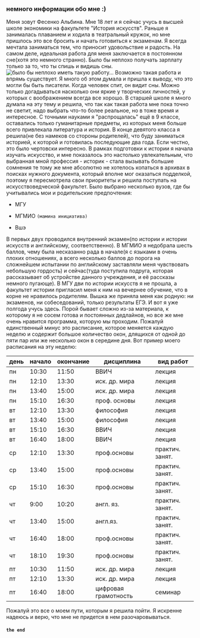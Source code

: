 ### немного информации обо мне :)
Меня зовут Фесенко Альбина. Мне 18 лет и я сейчас учусь в высшей школе экономики на факультете "История искусств". Раньше я занималась плаванием и ходила в театральный кружок, но мне пришлось это все бросить и начать готовиться к экзаменам. Я всегда мечтала заниматься тем, что приносит удовольствие и радость. На самом деле, идеальная работа для меня заключается в постоянном сне(хотя это немного странно). Было бы неплохо получать зарплату только за то, что ты спишь и видишь сны.
![было бы неплохо иметь такую работу...](https://c.wallhere.com/photos/3d/21/women_model_brunette_long_hair_books_library_shelves_table-107990.jpg!d "было бы неплохо иметь такую работу...")
 Возможно такая работа и впрямь существует. Я много об этом думала и пришла к выводу, что это могли бы быть писатели. Когда человек спит, он видит сны. Можно только догадываться насколько они яркие у творческих личностей, у которых с воображением всегда все хорошо. В старшей школе я много думала на эту тему и решила, что так как такая работа мне пока точно не светит, надо выбрать что-то более реальное, но в тоже время и интересное. С точными науками я "распрощалась" ещё в 9 классе, оставались только гуманитарные предметы, из которых меня больше всего привлекала литература и история. В конце девятого класса я решила(не без намеков со стороны родителей), что буду заниматься историей, к которой и готовилась последующие два года. Если честно, это было чертовски интересно. В рамках подготовки к истории я начала изучать искусство, и мне показалось это настолько увлекательным, что выбранная мной профессия - историк - стала вызывать большие сомнения те тому же мне абсолютно не хотелось копаться в архивах в поисках нужного документа, который вполне мог оказаться подделкой, поэтому я пересмотрела свои приоритеты и решила поступать на искусствоведческой факультет. Было выбрано несколько вузов, где бы учитывались мои и родительские предпочтения:
 * МГУ
 + МГМИО `(мамина инициатива)`
 - Вшэ

В первых двух проводился внутренний экзамен(по истории и истории искусств и английскому, соответственно). В МГМИО я недобрала шесть баллов, чему была несказанно рада в начале(я с языками в очень плохих отношениях, а всего несколько баллов до порога на сложнейшем испытании по английскому заставляли меня чувствовать небольшую гордость) и сейчас(туда поступила подруга, которая рассказывает об устройстве данного учреждения, и её рассказы немного пугающе). В МГУ дви по истории искусств я не прошла, а факультет истории пригласил меня к ним на вечернее обучение, что в корне не нравилось родителям. Вышка же приняла меня как родную: ни экзаменов, ни собеседований, только результаты ЕГЭ. И вот я уже полгода учусь здесь. Порой бывает сложно из-за материала, к которому я не сосем готова и постоянных дедлайнов, но все же мне очень нравится программа, которую мы проходим. Пожалуй единственный минус это расписание, которое меняется каждую неделю и содержит большое количество окон, длящихся от одной до пяти пар или же несколько окон в середине дня. Вот пример моего расписания на эту неделю:

| день | начало | окончание | дисциплина | вид работ |
| ---- | ------ | --------- | ---------- | --------- |
| пн   | 10:30 | 11:50 | ВВИЧ | лекция | 
| пн   | 12:10 | 13:30 | иск. др. мира | лекция |
| пн   | 13:40 | 15:00 | иск. др. мира | лекция |
| пн   | 15:10 | 16:30 | проф. основы | лекция |
| вт   | 12:10 | 13:30 | философия | лекция |
| вт   | 13:40 | 15:00 |  философия | лекция |
| вт   | 15:10 | 16:30 | ВВИЧ | лекция |
| вт   | 16:40 | 18:00 | ВВИЧ | лекция |
| ср   | 12:10 | 13:30 | проф.основы | практич. занят. |
| ср   | 13:40 | 15:00 | проф.основы |  практич. занят. |
| ср   | 15:10 | 16:30 | проф.основы | практич. занят. |
| чт   | 9:00 | 10:20 | англ. яз. | практич. занят. |
| чт   | 13:40 | 15:00 | англ.яз. | практич. занят. |
| чт   | 16:40 | 18:00 | проф.основы | практич. занят. |
| чт   | 18:10 | 19:30 | проф.основы | практич. занят. |
| пт   | 10:30 | 11:50 | иск. др. мира  | лекция |
| пт   | 12:10 | 13:30 | иск. др. мира  | лекция |
| пт   | 16:40 | 18:00 |  цифровая грамотность | семинар |

Пожалуй это все о моем пути, которым я решила пойти. Я искренне надеюсь и верю, что мне не придется в нем разочаровываться. 


####         ``the end``
